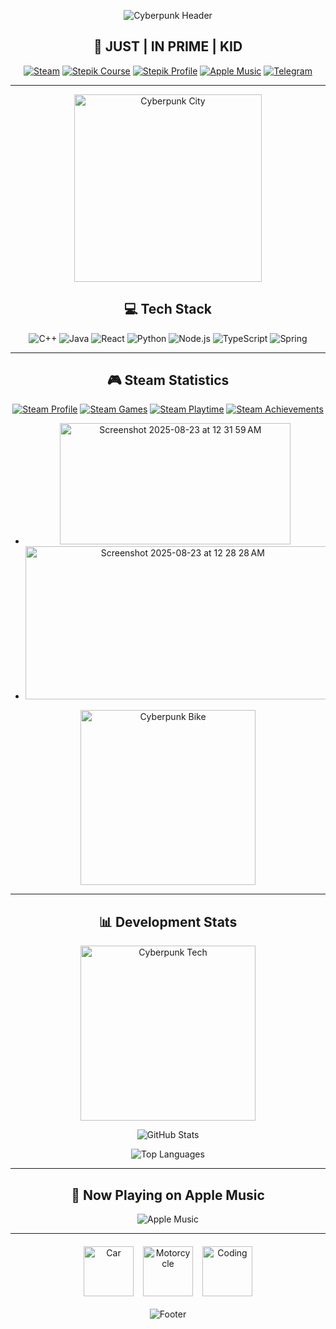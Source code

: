 <div align="center">

![Cyberpunk Header](https://capsule-render.vercel.app/api?type=waving&color=0:00ff88,50:00cc66,100:008855&height=250&section=header&text=xgorfo&fontSize=90&fontAlignY=40&animation=fadeIn&fontColor=ffffff&desc=progressive&descSize=20&descAlignY=70)

## 🚀 JUST | IN PRIME | KID

[![Steam](https://img.shields.io/badge/STEAM-000000?style=for-the-badge&logo=steam&logoColor=white&animation=glow)](https://steamcommunity.com/profiles/76561199229921015)
[![Stepik Course](https://img.shields.io/badge/STEPIK_COURSE-00ff88?style=for-the-badge&logo=python&logoColor=black)](https://stepik.org/243773)
[![Stepik Profile](https://img.shields.io/badge/STEPIK_PROFILE-00cc66?style=for-the-badge&logo=bookstack&logoColor=white)](https://stepik.org/users/985665912/profile)
[![Apple Music](https://img.shields.io/badge/APPLE_MUSIC-FA243C?style=for-the-badge&logo=applemusic&logoColor=white)](https://music.apple.com)
[![Telegram](https://img.shields.io/badge/TELEGRAM-26A5E4?style=for-the-badge&logo=telegram&logoColor=white)](https://t.me/brain_mng)

---

<div align="center">
  <img src="https://i.gifer.com/73Og.gif" width="300" alt="Cyberpunk City">
</div>

## 💻 Tech Stack

![C++](https://img.shields.io/badge/C++-00599C?style=flat-square&logo=cplusplus&logoColor=white)
![Java](https://img.shields.io/badge/Java-007396?style=flat-square&logo=java&logoColor=white)
![React](https://img.shields.io/badge/React-61DAFB?style=flat-square&logo=react&logoColor=black)
![Python](https://img.shields.io/badge/Python-3776AB?style=flat-square&logo=python&logoColor=white)
![Node.js](https://img.shields.io/badge/Node.js-339933?style=flat-square&logo=nodedotjs&logoColor=white)
![TypeScript](https://img.shields.io/badge/TypeScript-007ACC?style=flat-square&logo=typescript&logoColor=white)
![Spring](https://img.shields.io/badge/Spring-6DB33F?style=flat-square&logo=spring&logoColor=white)

---

## 🎮 Steam Statistics

[![Steam Profile](https://img.shields.io/badge/Steam_Profile-View_Stats-000000?style=for-the-badge&logo=steam)](https://steamcommunity.com/profiles/76561199229921015)
[![Steam Games](https://img.shields.io/badge/60+_Games-000000?style=flat-square&logo=steam)](https://steamcommunity.com/profiles/76561199229921015/games)
[![Steam Playtime](https://img.shields.io/badge/2000+_Hours-000000?style=flat-square&logo=steam)](https://steamcommunity.com/profiles/76561199229921015)
[![Steam Achievements](https://img.shields.io/badge/340+_Achievements-000000?style=flat-square&logo=steam)](https://steamcommunity.com/profiles/76561199229921015/stats)


- <img width="369" height="194" alt="Screenshot 2025-08-23 at 12 31 59 AM" src="https://github.com/user-attachments/assets/f5bc65dd-f6c2-4e0b-bfb5-4ea168f797bd" />
- <img width="488" height="245" alt="Screenshot 2025-08-23 at 12 28 28 AM" src="https://github.com/user-attachments/assets/62ec06f9-2236-472a-9dc7-cfacb0176d1f" />


<div align="center">
  <img src="https://i.gifer.com/SIvO.gif" width="280" alt="Cyberpunk Bike">
</div>

---

## 📊 Development Stats

<div align="center">
  <img src="https://i.gifer.com/2SGB.gif" width="280" alt="Cyberpunk Tech">
</div>

![GitHub Stats](https://github-readme-stats.vercel.app/api?username=xgorfo&show_icons=true&theme=dark&bg_color=00000000&title_color=00ff88&text_color=00cc66&icon_color=00ff88&hide_border=true&include_all_commits=true)

![Top Languages](https://github-readme-stats.vercel.app/api/top-langs/?username=xgorfo&layout=compact&theme=dark&bg_color=00000000&title_color=00ff88&text_color=00cc66&hide_border=true&langs_count=8)

---

## 🎵 Now Playing on Apple Music

![Apple Music](https://img.shields.io/badge/Now_Playing-SOFIA_ISELLA_HOT_GUM-FA243C?style=for-the-badge&logo=applemusic&logoColor=white)

---

<div style="display: flex; justify-content: center; gap: 15px; flex-wrap: wrap; margin: 20px 0;">
  <img src="https://media.giphy.com/media/3o7aD2qvenfGpDoakU/giphy.gif" width="80" alt="Car">
  <img src="https://media.giphy.com/media/l0MYt5jPR6QX5pnqM/giphy.gif" width="80" alt="Motorcycle">
  <img src="https://media.giphy.com/media/LMcB8XospGZO8UQq87/giphy.gif" width="80" alt="Coding">
</div>


![Footer](https://capsule-render.vercel.app/api?type=waving&color=0:00ff88,50:00cc66,100:008855&height=150&section=footer&animation=fadeIn&fontColor=ffffff)

</div>
